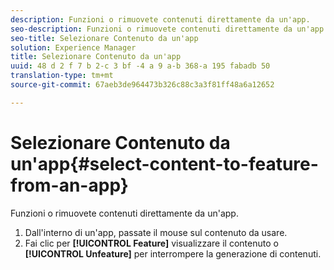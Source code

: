 ```yaml
---
description: Funzioni o rimuovete contenuti direttamente da un'app.
seo-description: Funzioni o rimuovete contenuti direttamente da un'app.
seo-title: Selezionare Contenuto da un'app
solution: Experience Manager
title: Selezionare Contenuto da un'app
uuid: 48 d 2 f 7 b 2-c 3 bf -4 a 9 a-b 368-a 195 fabadb 50
translation-type: tm+mt
source-git-commit: 67aeb3de964473b326c88c3a3f81ff48a6a12652

---
```



# Selezionare Contenuto da un'app{#select-content-to-feature-from-an-app}

Funzioni o rimuovete contenuti direttamente da un'app.

1. Dall'interno di un'app, passate il mouse sul contenuto da usare.
1. Fai clic per **[!UICONTROL Feature]** visualizzare il contenuto o **[!UICONTROL Unfeature]** per interrompere la generazione di contenuti.
